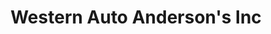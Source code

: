 ---
title: "Western Auto Anderson's Inc"
url: /valdosta/western-auto-andersons-inc/
shop: hardware
---